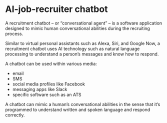# AI-job-recruiter chatbot
A recruitment chatbot – or “conversational agent” – is a software application designed to mimic human conversational abilities during the recruiting process.

Similar to virtual personal assistants such as Alexa, Siri, and Google Now, a recruitment chatbot uses AI technology such as natural language processing to understand a person’s messages and know how to respond.

A chatbot can be used within various media:
* email
* SMS
* social media profiles like Facebook
* messaging apps like Slack
* specific software such as an ATS

A chatbot can mimic a human’s conversational abilities in the sense that it’s programmed to understand written and spoken language and respond correctly.
